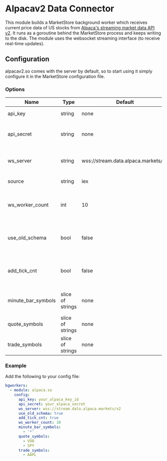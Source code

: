 # Alpacav2 Data Connector

This module builds a MarketStore background worker which receives current
price data of US stocks from [Alpaca's streaming market data API v2](https://alpaca.markets/docs/api-documentation/api-v2/market-data/alpaca-data-api-v2/real-time/).
It runs as a goroutine behind the MarketStore process and keeps writing to the disk.
The module uses the websocket streaming interface (to receive real-time updates).

## Configuration

alpacav2.so comes with the server by default, so to start using it simply configure it
in the MarketStore configuration file.

### Options

Name | Type | Default | Description
--- | --- | --- | ---
api_key | string | none | Your alpaca api key id
api_secret | string | none | The secret corresponding to your api_key
ws_server | string | wss://stream.data.alpaca.markets/v2 | The websocket server to connect to
source | string | iex | The source to connect to
ws_worker_count | int | 10 | The number of workers to use for WS message processing
use_old_schema | bool | false | Use old schema (currently supported for bars only)
add_tick_cnt | bool | false | Add TickCnt with value 0 to bars if old schema is used
minute_bar_symbols | slice of strings | none | The symbols to retrieve minute bars for
quote_symbols | slice of strings | none | The symbols to retrieve quotes for
trade_symbols | slice of strings | none | The symbols to retrieve trades for

### Example

Add the following to your config file:

```yaml
bgworkers:
  - module: alpaca.so
    config:
      api_key: your_alpaca_key_id
      api_secret: your_alpaca_secret
      ws_server: wss://stream.data.alpaca.markets/v2
      use_old_schema: true
      add_tick_cnt: true
      ws_worker_count: 10
      minute_bar_symbols:
        - '*'
      quote_symbols:
        - VOO
        - SPY
      trade_symbols:
        - AAPL
```

